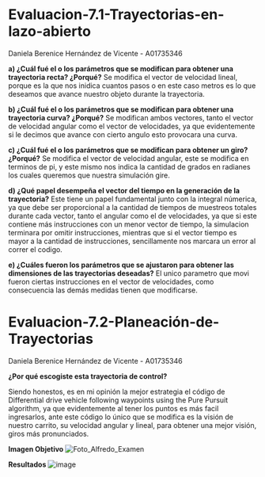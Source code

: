 # Evaluacion-7.1-Trayectorias-en-lazo-abierto
Daniela Berenice Hernández de Vicente - A01735346


**a) ¿Cuál fué el o los parámetros que se modifican para obtener una trayectoria recta? ¿Porqué?**
Se modifica el vector de velocidad lineal, porque es la que nos inidica cuantos pasos o en este caso metros es lo que deseamos que avance nuestro objeto durante la trayectoria.

**b) ¿Cuál fué el o los parámetros que se modifican para obtener una trayectoria curva? ¿Porqué?**
Se modifican ambos vectores, tanto el vector de velocidad angular como el vector de velocidades, ya que evidentemente si le decimos que avance con cierto angulo esto provocara una curva.

**c) ¿Cuál fué el o los parámetros que se modifican para obtener un giro? ¿Porqué?**
Se modifica el vector de velocidad angular, este se modifica en terminos de pi, y este mismo nos indica la cantidad de grados en radianes los cuales queremos que nuestra simulación gire.

**d) ¿Qué papel desempeña el vector del tiempo en la generación de la trayectoria?**
Este tiene un papel fundamental junto con la integral númerica, ya que debe ser proporcional a la cantidad de tiempos de muestreos totales durante cada vector, tanto el angular como el de velocidades, ya que si este contiene más instrucciones con un menor vector de tiempo, la simulacion terminara por omitir instrucciones, mientras que si el vector tiempo es mayor a la cantidad de instrucciones, sencillamente nos marcara un error al correr el codigo.

**e) ¿Cuáles fueron los parámetros que se ajustaron para obtener las dimensiones de las trayectorias deseadas?**
El unico parametro que movi fueron ciertas instrucciones en el vector de velocidades, como consecuencia las demás medidas tienen que modificarse.


# Evaluacion-7.2-Planeación-de-Trayectorias
Daniela Berenice Hernández de Vicente - A01735346

**¿Por qué escogiste esta trayectoria de control?**

Siendo honestos, es en mi opinión la mejor estrategia el código de Differential drive vehicle following waypoints using the Pure Pursuit algorithm, ya que evidentemente al tener los puntos es más facil ingresarlos, ante este código lo único que se modifica es la visión de nuestro carrito, su velocidad angular y lineal, para obtener una mejor visión, giros más pronunciados.

**Imagen Objetivo**
![Foto_Alfredo_Examen](https://github.com/Bere901/Evaluacion-7.1-Trayectorias-en-lazo-abierto/assets/99983026/18f638b5-796f-4e4f-b07f-a322735e9b81)

**Resultados**
![image](https://github.com/Bere901/Evaluacion-7.1-Trayectorias-en-lazo-abierto/assets/99983026/e59ad59e-c7e9-4ba5-9d25-65a197f2c3d9)
